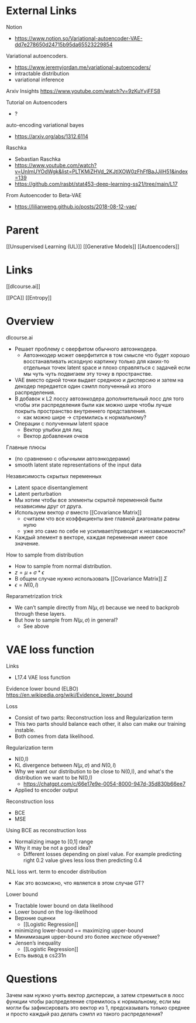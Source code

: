 

# External Links

Notion
- https://www.notion.so/Variational-autoencoder-VAE-dd7e278650d24715b95da65523229854

Variational autoencoders.
- https://www.jeremyjordan.me/variational-autoencoders/
- intractable distribution
- variational inference

Arxiv Insights
https://www.youtube.com/watch?v=9zKuYvjFFS8

Tutorial on Autoencoders
- ?

auto-encoding variational bayes
- https://arxiv.org/abs/1312.6114

Raschka
- Sebastian Raschka
- https://www.youtube.com/watch?v=UnImUYOdWgk&list=PLTKMiZHVd_2KJtIXOW0zFhFfBaJJilH51&index=139
- https://github.com/rasbt/stat453-deep-learning-ss21/tree/main/L17

From Autoencoder to Beta-VAE
- https://lilianweng.github.io/posts/2018-08-12-vae/

# Parent

[[Unsupervised Learning (UL)]]
[[Generative Models]]
[[Autoencoders]]

# Links

[[dlcourse.ai]]

[[PCA]]
[[Entropy]]


# Overview

dlcourse.ai
- Решает проблему с оверфитом обычного автоэнкодера.
	- Автоэнкодер может оверфитится в том смысле что будет хорошо восстанавливать исходную картинку только для каких-то отдельных точек latent space и плохо справляться с задачей если мы чуть чуть подвигаем эту точку в пространстве.
- VAE вместо одной точки выдает среднюю и дисперсию и затем на декодер передается один сэмпл полученный из этого распределения.
- В добавок к L2 лоссу автоэнкодера дополнительный лосс для того чтобы эти распределения были как можно шире чтобы лучше покрыть пространство внутреннего представления.
	- как можно шире -> стремились к нормальному?
- Операции с полученным latent space
	- Вектор улыбки для лиц
	- Вектор добавления очков

Главные плюсы
- (по сравнению с обычными автоэнкодерами)
- smooth latent state representations of the input data

Независимость скрытых переменных
- Latent space disentanglement
- Latent perturbation
- Мы хотим чтобы все элементы скрытой переменной были независимы друг от друга.
- Используем вектор $\sigma$ вместо [[Covariance Matrix]]
	- считаем что все коэффициенты вне главной диагонали равны нулю
	- уже это само по себе не усиливает/приводит к независимости?
- Каждый элемент в векторе, каждая переменная имеет свое значение.

How to sample from distribution
- How to sample from normal distribution.
- $z=\mu+\sigma*\epsilon$
- В общем случае нужно использовать [[Covariance Matrix]] $\Sigma$
- $\epsilon = N(0,I)$

Reparametrization trick
- We can’t sample directly from $N(\mu, \sigma)$ because we need to backprob through these layers.
- But how to sample from $N(\mu, \sigma)$ in general?
	- See above

# VAE loss function

Links
- L17.4 VAE loss function

Evidence lower bound (ELBO)
https://en.wikipedia.org/wiki/Evidence_lower_bound

Loss
- Consist of two parts: Reconstruction loss and Regularization term
- This two parts should balance each other, it also can make our training instable.
- Both comes from data likelihood.

Regularization term
- N(0,I)
- KL divergence between $N(\mu, \sigma)$ and $N(0, I)$
- Why we want our distribution to be close to N(0,I), and what's the distribution we want to be N(0,I)
	- https://chatgpt.com/c/66e17e9e-0054-8000-947d-35d830b66ee7
- Applied to encoder output

Reconstruction loss
- BCE
- MSE

Using BCE as reconstruction loss
- Normalizing image to [0,1] range
- Why it may be not a good idea?
	- Different losses depending on pixel value. For example predicting right 0.2 value gives less loss then predicting 0.4

NLL loss wrt. term to encoder distribution
- Как это возможно, что является в этом случае GT?

Lower bound
- Tractable lower bound on data likelihood
- Lower bound on the log-likelihood
- Верхние оценки
	- [[Logistic Regression]]
- minimizing lower-bound == maximizing upper-bound
- Минимизация upper-bound это более _жесткое_ обучение?
- Jensen’s inequality
	- [[Logistic Regression]]
- Есть вывод в cs231n


# Questions

Зачем нам нужно учить вектор дисперсии, а затем стремиться в лосс функции чтобы распределение стремилось к нормальному, если мы могли бы зафиксировать это вектор из 1, предсказывать только среднее и просто каждый раз делать сэмпл из такого распределения?
